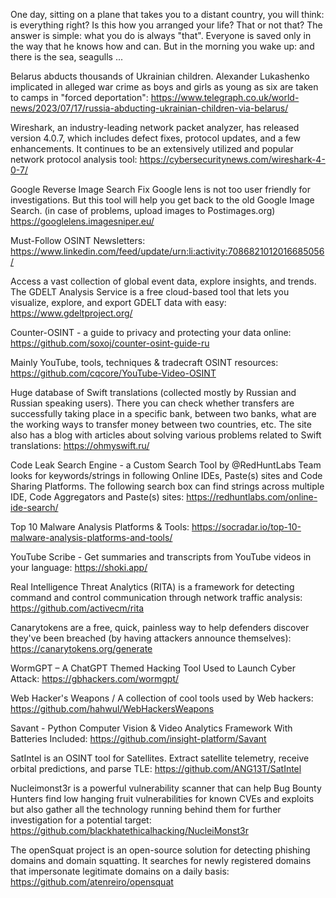 

One day, sitting on a plane that takes you to a distant country, you will think: is everything right? Is this how you arranged your life? That or not that? The answer is simple: what you do is always "that". Everyone is saved only in the way that he knows how and can. But in the morning you wake up: and there is the sea, seagulls ...


Belarus abducts thousands of Ukrainian children. Alexander Lukashenko implicated in alleged war crime as boys and girls as young as six are taken to camps in "forced deportation": https://www.telegraph.co.uk/world-news/2023/07/17/russia-abducting-ukrainian-children-via-belarus/


Wireshark, an industry-leading network packet analyzer, has released version 4.0.7, which includes defect fixes, protocol updates, and a few enhancements. It continues to be an extensively utilized and popular network protocol analysis tool: https://cybersecuritynews.com/wireshark-4-0-7/

Google Reverse Image Search Fix
Google lens is not too user friendly for investigations. But this tool will help you get back to the old Google Image Search.
(in case of problems, upload images to Postimages.org)
https://googlelens.imagesniper.eu/


Must-Follow OSINT Newsletters: https://www.linkedin.com/feed/update/urn:li:activity:7086821012016685056/

Access a vast collection of global event data, explore insights, and trends. The GDELT Analysis Service is a free cloud-based tool that lets you visualize, explore, and export GDELT data with easy: https://www.gdeltproject.org/

Counter-OSINT - a guide to privacy and protecting your data online: https://github.com/soxoj/counter-osint-guide-ru

Mainly YouTube, tools, techniques & tradecraft OSINT resources: https://github.com/cqcore/YouTube-Video-OSINT


Huge database of Swift translations (collected mostly by Russian and Russian speaking users). There you can check whether transfers are successfully taking place in a specific bank, between two banks, what are the working ways to transfer money between two countries, etc. The site also has a blog with articles about solving various problems related to Swift translations: https://ohmyswift.ru/

Code Leak Search Engine - a Custom Search Tool by @RedHuntLabs Team looks for keywords/strings in following Online IDEs, Paste(s) sites and Code Sharing Platforms. The following search box can find strings across multiple IDE, Code Aggregators and Paste(s) sites: https://redhuntlabs.com/online-ide-search/

Top 10 Malware Analysis Platforms & Tools: https://socradar.io/top-10-malware-analysis-platforms-and-tools/

YouTube Scribe - Get summaries and transcripts from YouTube videos in your language: https://shoki.app/

Real Intelligence Threat Analytics (RITA) is a framework for detecting command and control communication through network traffic analysis: https://github.com/activecm/rita

Canarytokens are a free, quick, painless way to help defenders discover they've been breached (by having attackers announce themselves): https://canarytokens.org/generate

WormGPT – A ChatGPT Themed Hacking Tool Used to Launch Cyber Attack: https://gbhackers.com/wormgpt/

Web Hacker's Weapons / A collection of cool tools used by Web hackers: https://github.com/hahwul/WebHackersWeapons

Savant - Python Computer Vision & Video Analytics Framework With Batteries Included: https://github.com/insight-platform/Savant

SatIntel is an OSINT tool for Satellites. Extract satellite telemetry, receive orbital predictions, and parse TLE: https://github.com/ANG13T/SatIntel

Nucleimonst3r is a powerful vulnerability scanner that can help Bug Bounty Hunters find low hanging fruit vulnerabilities for known CVEs and exploits but also gather all the technology running behind them for further investigation for a potential target: https://github.com/blackhatethicalhacking/NucleiMonst3r

The openSquat project is an open-source solution for detecting phishing domains and domain squatting. It searches for newly registered domains that impersonate legitimate domains on a daily basis: https://github.com/atenreiro/opensquat




